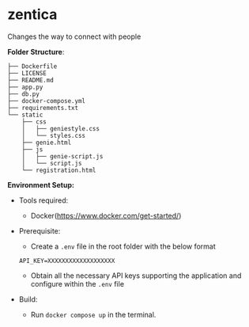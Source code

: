 # zentica
Changes the way to connect with people

**Folder Structure**:
```
├── Dockerfile
├── LICENSE
├── README.md
├── app.py
├── db.py
├── docker-compose.yml
├── requirements.txt
└── static
    ├── css
    │   ├── geniestyle.css
    │   └── styles.css
    ├── genie.html
    ├── js
    │   ├── genie-script.js
    │   └── script.js
    └── registration.html
```

**Environment Setup:**

* Tools required:
    * Docker(https://www.docker.com/get-started/)


* Prerequisite:
    - Create a `.env` file in the root folder with the below format
    ```
    API_KEY=XXXXXXXXXXXXXXXXXXX
    ```
    - Obtain all the necessary API keys supporting the application and configure within the `.env` file
* Build:
    * Run `docker compose up` in the terminal.
